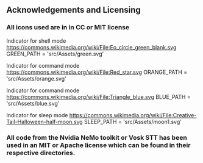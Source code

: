 ## Acknowledgements and Licensing

### All icons used are in in CC or MIT license
Indicator for shell mode
https://commons.wikimedia.org/wiki/File:Eo_circle_green_blank.svg
GREEN_PATH = 'src/Assets/green.svg'

 Indicator for command mode
 https://commons.wikimedia.org/wiki/File:Red_star.svg
ORANGE_PATH = 'src/Assets/orange.svg'

 Indicator for command mode
https://commons.wikimedia.org/wiki/File:Triangle_blue.svg
BLUE_PATH = 'src/Assets/blue.svg'

Indicator for sleep mode
https://commons.wikimedia.org/wiki/File:Creative-Tail-Halloween-half-moon.svg
SLEEP_PATH = 'src/Assets/moon1.svg'

### All code from the Nvidia NeMo toolkit or Vosk STT has been used in an MIT or Apache license which  can be found in their respective directories.